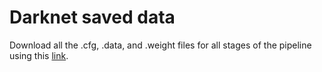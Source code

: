 # Darknet saved data

Download all the .cfg, .data, and .weight files for all stages of the pipeline using this [link](https://drive.google.com/file/d/1vhLzSq9tCSXBJiNhmPDFXFcDchKzS6ob/view?usp=sharing).